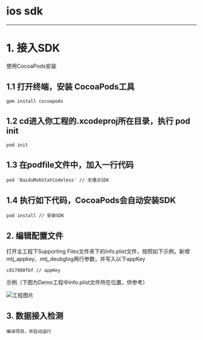 # ios sdk
---
# 1. 接入SDK

使用CocoaPods安装

## 1.1 打开终端，安装 CocoaPods工具

    gem install cocoapods

## 1.2 cd进入你工程的.xcodeproj所在目录，执行 pod init

    pod init

## 1.3 在podfile文件中，加入一行代码

    pod 'BaiduMobStatCodeless' // 无埋点SDK

## 1.4 执行如下代码，CocoaPods会自动安装SDK

    pod install // 安装SDK


## 2. 编辑配置文件

打开主工程下Supporting Files文件夹下的info.plist文件，按照如下示例，新增mtj_appkey、mtj_deubglog两行参数，并写入以下appKey

    c017888fbf // appKey

示例（下图为Demo工程中info.plist文件所在位置，供参考）

![工程图片](目录.png)
## 3. 数据接入检测

    编译项目，并启动运行
